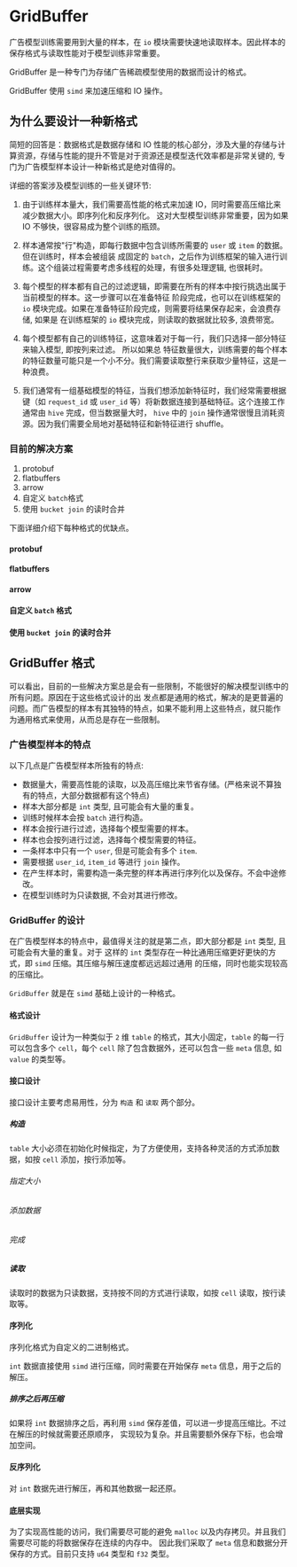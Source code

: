 # GridBuffer

广告模型训练需要用到大量的样本，在 `io` 模块需要快速地读取样本。因此样本的保存格式与读取性能对于模型训练非常重要。

GridBuffer 是一种专门为存储广告稀疏模型使用的数据而设计的格式。

GridBuffer 使用 `simd` 来加速压缩和 IO 操作。

## 为什么要设计一种新格式

简短的回答是：数据格式是数据存储和 IO 性能的核心部分，涉及大量的存储与计算资源，存储与性能的提升不管是对于资源还是模型迭代效率都是非常关键的, 专门为广告模型样本设计一种新格式是绝对值得的。

详细的答案涉及模型训练的一些关键环节:

1. 由于训练样本量大，我们需要高性能的格式来加速 IO，同时需要高压缩比来减少数据大小。即序列化和反序列化。
这对大型模型训练非常重要，因为如果 IO 不够快，很容易成为整个训练的瓶颈。

2. 样本通常按"行"构造，即每行数据中包含训练所需要的 `user` 或 `item` 的数据。但在训练时，样本会被组装
成固定的 `batch`，之后作为训练框架的输入进行训练。这个组装过程需要考虑多线程的处理，有很多处理逻辑, 也很耗时。

3. 每个模型的样本都有自己的过滤逻辑，即需要在所有的样本中按行挑选出属于当前模型的样本。这一步骤可以在准备特征
阶段完成，也可以在训练框架的 `io` 模块完成。如果在准备特征阶段完成，则需要将结果保存起来，会浪费存储, 如果是
在训练框架的 `io` 模块完成，则读取的数据就比较多, 浪费带宽。

4. 每个模型都有自己的训练特征，这意味着对于每一行，我们只选择一部分特征来输入模型, 即按列来过滤。 所以如果总
特征数量很大，训练需要的每个样本的特征数量可能只是一个小不分。我们需要读取整行来获取少量特征，这是一种浪费。

5. 我们通常有一组基础模型的特征，当我们想添加新特征时，我们经常需要根据键（如 `request_id` 
或 `user_id` 等）将新数据连接到基础特征。这个连接工作通常由 `hive` 完成，但当数据量大时，
`hive` 中的 `join` 操作通常很慢且消耗资源。因为我们需要全局地对基础特征和新特征进行 shuffle。

### 目前的解决方案

1. protobuf
2. flatbuffers
3. arrow
4. 自定义 `batch`格式
5. 使用 `bucket join` 的读时合并

下面详细介绍下每种格式的优缺点。

#### protobuf

#### flatbuffers

#### arrow

#### 自定义 `batch` 格式

#### 使用 `bucket join` 的读时合并

## GridBuffer 格式

可以看出，目前的一些解决方案总是会有一些限制，不能很好的解决模型训练中的所有问题。原因在于这些格式设计的出
发点都是通用的格式，解决的是更普遍的问题。而广告模型的样本有其独特的特点，如果不能利用上这些特点，就只能作
为通用格式来使用，从而总是存在一些限制。

### 广告模型样本的特点

以下几点是广告模型样本所独有的特点:
- 数据量大，需要高性能的读取，以及高压缩比来节省存储。(严格来说不算独有的特点，大部分数据都有这个特点)
- 样本大部分都是 `int` 类型, 且可能会有大量的重复。
- 训练时候样本会按 `batch` 进行构造。
- 样本会按行进行过滤，选择每个模型需要的样本。
- 样本也会按列进行过滤，选择每个模型需要的特征。
- 一条样本中只有一个 `user`, 但是可能会有多个 `item`.
- 需要根据 `user_id`, `item_id` 等进行 `join` 操作。
- 在产生样本时，需要构造一条完整的样本再进行序列化以及保存。不会中途修改。
- 在模型训练时为只读数据, 不会对其进行修改。

### GridBuffer 的设计

在广告模型样本的特点中，最值得关注的就是第二点，即大部分都是 `int` 类型, 且可能会有大量的重复。对于
这样的 `int` 类型存在一种比通用压缩更好更快的方式，即 `simd` 压缩。其压缩与解压速度都远远超过通用
的压缩，同时也能实现较高的压缩比。

`GridBuffer` 就是在 `simd` 基础上设计的一种格式。

#### 格式设计

`GridBuffer` 设计为一种类似于 `2` 维 `table` 的格式，其大小固定，`table` 的每一行可以包含多个 `cell`，每个
 `cell` 除了包含数据外，还可以包含一些 `meta` 信息, 如 `value` 的类型等。

#### 接口设计

接口设计主要考虑易用性，分为 `构造` 和 `读取` 两个部分。

##### 构造

`table` 大小必须在初始化时候指定，为了方便使用，支持各种灵活的方式添加数据，如按 `cell` 添加，按行添加等。

###### 指定大小

###### 添加数据

###### 完成

##### 读取

读取时的数据为只读数据，支持按不同的方式进行读取，如按 `cell` 读取，按行读取等。

#### 序列化

序列化格式为自定义的二进制格式。

`int` 数据直接使用 `simd` 进行压缩，同时需要在开始保存 `meta` 信息，用于之后的解压。

##### 排序之后再压缩

如果将 `int` 数据排序之后，再利用 `simd` 保存差值，可以进一步提高压缩比。不过在解压的时候就需要还原顺序，
实现较为复杂。并且需要额外保存下标，也会增加空间。

#### 反序列化

对 `int` 数据先进行解压，再和其他数据一起还原。

#### 底层实现

为了实现高性能的访问，我们需要尽可能的避免 `malloc` 以及内存拷贝。并且我们需要尽可能的将数据保存在连续的内存中。
因此我们采取了 `meta` 信息和数据分开保存的方式。目前只支持 `u64` 类型和 `f32` 类型。
